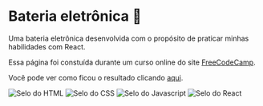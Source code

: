 # Bateria eletrônica 🥁

Uma bateria eletrônica desenvolvida com o propósito de praticar minhas habilidades com React.

Essa página foi constuída durante um curso online do site [FreeCodeCamp](https://www.freecodecamp.org/).

Você pode ver como ficou o resultado clicando [aqui](https://br-adriel.github.io/drum-machine/).

<div>
  <img src="https://img.shields.io/badge/HTML5-E34F26?style=for-the-badge&logo=html5&logoColor=white" alt="Selo do HTML" title="HTML">
  <img src="https://img.shields.io/badge/CSS3-1572B6?style=for-the-badge&logo=css3&logoColor=white" alt="Selo do CSS" title="CSS">
  <img src="https://img.shields.io/badge/JavaScript-323330?style=for-the-badge&logo=javascript&logoColor=F7DF1E" alt="Selo do Javascript" title="Javascript">
  <img src="https://img.shields.io/badge/React-20232A?style=for-the-badge&logo=react&logoColor=61DAFB" alt="Selo do React" title="React">
</div>

